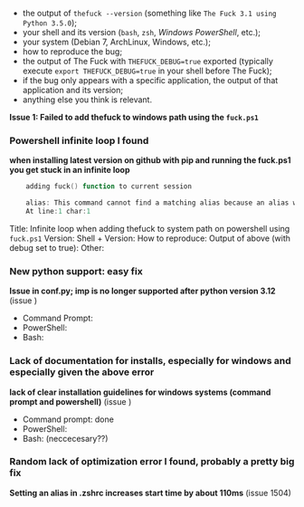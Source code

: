 - the output of `thefuck --version` (something like `The Fuck 3.1 using
    Python 3.5.0`);
- your shell and its version (`bash`, `zsh`, *Windows PowerShell*, etc.);
- your system (Debian 7, ArchLinux, Windows, etc.);
- how to reproduce the bug;
- the output of The Fuck with `THEFUCK_DEBUG=true` exported (typically execute
`export THEFUCK_DEBUG=true` in your shell before The Fuck);
- if the bug only appears with a specific application, the output of that
application and its version;
- anything else you think is relevant.


**Issue 1: Failed to add thefuck to windows path using the `fuck.ps1`**

### Powershell infinite loop I found
**when installing latest version on github with pip and running the fuck.ps1 you get stuck in an infinite loop**

```powershell
    adding fuck() function to current session

    alias: This command cannot find a matching alias because an alias with the name 'fuck=eval  "$(TF_ALIAS=fuck PYTHONENCODING=utf-8 thefuck "$(fc -ln -1)")"' does not exist
    At line:1 char:1
```

Title: Infinite loop when adding thefuck to system path on powershell using `fuck.ps1`
Version:
Shell + Version:
How to reproduce:
Output of above (with debug set to true):
Other:



### New python support: easy fix
**Issue in conf.py; imp is no longer supported after python version 3.12** (issue )
-   Command Prompt:
-   PowerShell:
-   Bash:

### Lack of documentation for installs, especially for windows and especially given the above error
**lack of clear installation guidelines for windows systems (command prompt and powershell)** (issue )
-   Command prompt: done
-   PowerShell:
-   Bash: (neccecesary??)

### Random lack of optimization error I found, probably a pretty big fix
**Setting an alias in .zshrc increases start time by about 110ms** (issue 1504)

